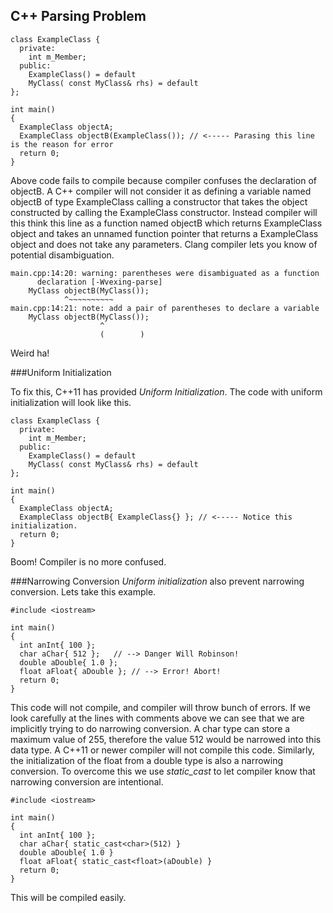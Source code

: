 ## C++ Parsing Problem

```
class ExampleClass {
  private:
    int m_Member;
  public:
    ExampleClass() = default
    MyClass( const MyClass& rhs) = default
};

int main()
{
  ExampleClass objectA;
  ExampleClass objectB(ExampleClass()); // <----- Parasing this line is the reason for error
  return 0;
}

```

Above code fails to compile because compiler confuses the declaration of objectB. A C++ compiler will not consider it as defining a variable named objectB of type ExampleClass calling a constructor that takes the object constructed by calling the ExampleClass constructor. Instead compiler will this think this line as a function named objectB which returns ExampleClass object and takes an unnamed function pointer that returns a ExampleClass object and does not take any parameters. Clang compiler lets you know of potential disambiguation.

```
main.cpp:14:20: warning: parentheses were disambiguated as a function
      declaration [-Wvexing-parse]
    MyClass objectB(MyClass());
            ^~~~~~~~~~~
main.cpp:14:21: note: add a pair of parentheses to declare a variable
    MyClass objectB(MyClass());
                    ^
                    (        )
```

Weird ha!

###Uniform Initialization

To fix this, C++11 has provided *Uniform Initialization*. The code with uniform initialization will look like this.

```
class ExampleClass {
  private:
    int m_Member;
  public:
    ExampleClass() = default
    MyClass( const MyClass& rhs) = default
};

int main()
{
  ExampleClass objectA;
  ExampleClass objectB{ ExampleClass{} }; // <----- Notice this initialization.
  return 0;
}

```
Boom! Compiler is no more confused.


###Narrowing Conversion
*Uniform initialization* also prevent narrowing conversion. Lets take this example.

```
#include <iostream>

int main()
{
  int anInt{ 100 };
  char aChar{ 512 };   // --> Danger Will Robinson!
  double aDouble{ 1.0 };
  float aFloat{ aDouble }; // --> Error! Abort!
  return 0;
}

```

This code will not compile, and compiler will throw bunch of errors. If we look carefully at the lines with comments above we can see that we are implicitly trying to do narrowing conversion.  A char type can store a maximum value of 255, therefore the value 512 would be narrowed into this data type. A C++11 or newer compiler will not compile this code. Similarly, the initialization of the float from a double type is also a narrowing conversion. To overcome this we use *static_cast<type>* to let compiler know that narrowing conversion are intentional.

```
#include <iostream>

int main()
{
  int anInt{ 100 };
  char aChar{ static_cast<char>(512) }
  double aDouble{ 1.0 }
  float aFloat{ static_cast<float>(aDouble) }
  return 0;
}
```

This will be compiled easily.

